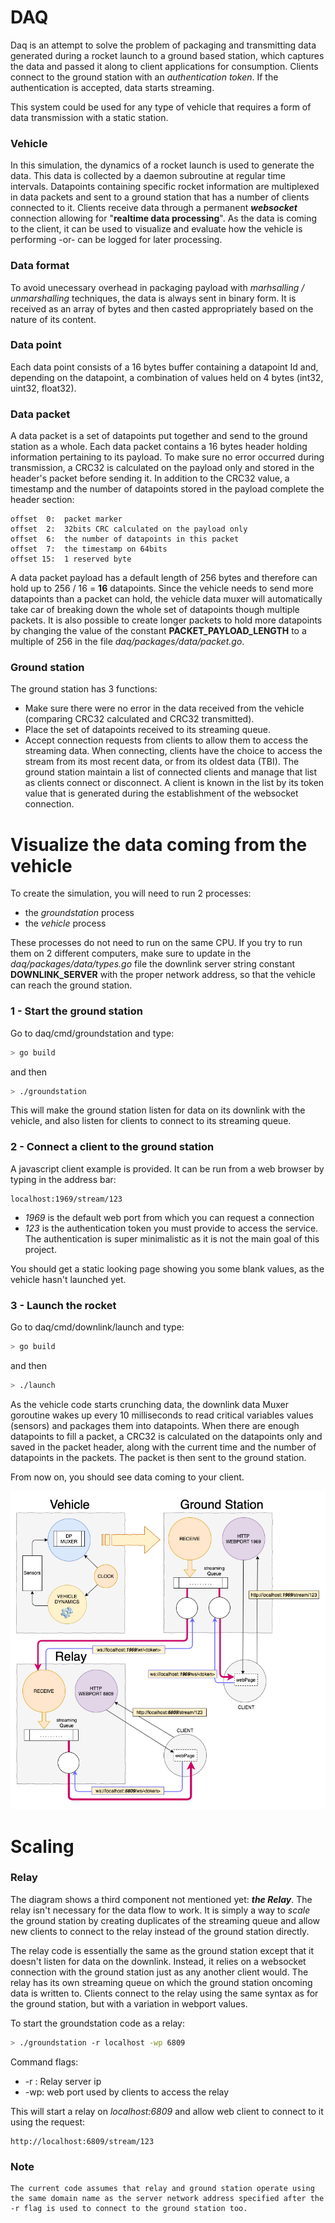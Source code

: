 # DAQ
Daq is an attempt to solve the problem of packaging and transmitting data generated during a rocket launch to a ground based station, which captures the data and passed it along to client applications for consumption. Clients connect to the ground station with an _authentication token_. If the authentication is accepted, data starts streaming. 

This system could be used for any type of vehicle that requires a form of data transmission with a static station.


### Vehicle
In this simulation, the dynamics of a rocket launch is used to generate the data. This data is collected by a daemon subroutine at regular time intervals. Datapoints containing specific rocket information are multiplexed in data packets and sent to a ground station that has a number of clients connected to it. Clients receive data through a permanent **_websocket_** connection allowing for "**realtime data processing**". As the data is coming to the client, it can be used to visualize and evaluate how the vehicle is performing -or- can be logged for later processing.


### Data format
To avoid unecessary overhead in packaging payload with _marhsalling / unmarshalling_ techniques, the data is always sent in binary form. It is received as an array of bytes and then casted appropriately based on the nature of its content.  


### Data point
Each data point consists of a 16 bytes buffer containing a datapoint Id and, depending on the datapoint, a combination of values held on 4 bytes (int32, uint32, float32).  


### Data packet
A data packet is a set of datapoints put together and send to the ground station as a whole. Each data packet contains a 16 bytes header holding information pertaining to its payload. To make sure no error occurred during transmission, a CRC32 is calculated on the payload only and stored in the header's packet before sending it. In addition to the CRC32 value, a timestamp and the number of datapoints stored in the payload complete the header section:

```text
offset  0:  packet marker
offset  2:  32bits CRC calculated on the payload only
offset  6:  the number of datapoints in this packet
offset  7:  the timestamp on 64bits
offset 15:  1 reserved byte
```

A data packet payload has a default length of 256 bytes and therefore can hold up to 256 / 16 = **16** datapoints.
Since the vehicle needs to send more datapoints than a packet can hold, the vehicle data muxer will automatically take car of breaking down the whole set of datapoints though multiple packets. It is also possible to create longer packets to hold more datapoints by changing the value of the constant **PACKET_PAYLOAD_LENGTH** to a multiple of 256 in the file _daq/packages/data/packet.go_.


### Ground station
The ground station has 3 functions:
- Make sure there were no error in the data received from the vehicle (comparing CRC32 calculated and CRC32 transmitted). 
- Place the set of datapoints received to its streaming queue.
- Accept connection requests from clients to allow them to access the streaming data. When connecting, clients have the choice to access the stream from its most recent data, or from its oldest data (TBI). The ground station maintain a list of connected clients and manage that list as clients connect or disconnect. A client is known in the list by its token value that is generated during the establishment of the websocket connection.




# Visualize the data coming from the vehicle


To create the simulation, you will need to run 2 processes:
- the _groundstation_ process
- the _vehicle_ process  

These processes do not need to run on the same CPU. If you try to run them on 2 different computers, make sure to update in the _daq/packages/data/types.go_ file the downlink server string constant **DOWNLINK_SERVER** with the proper network address, so that the vehicle can reach the ground station.


### 1 - Start the ground station
Go to daq/cmd/groundstation and type:
```bash
> go build
```
and then
```bash
> ./groundstation
```
This will make the ground station listen for data on its downlink with the vehicle, and also listen for clients to connect to its streaming queue.


### 2 - Connect a client to the ground station
A javascript client example is provided. It can be run from a web browser by typing in the address bar:
```
localhost:1969/stream/123
```
- *1969* is the default web port from which you can request a connection 
- *123* is the authentication token you must provide to access the service. The authentication is super minimalistic as it is not the main goal of this project.

You should get a static looking page showing you some blank values, as the vehicle hasn't launched yet.


### 3 - Launch the rocket
Go to daq/cmd/downlink/launch and type:
```bash
> go build
```
and then
```bash
> ./launch
```

As the vehicle code starts crunching data, the downlink data Muxer goroutine wakes up every 10 milliseconds to read critical variables values (sensors) and packages them into datapoints. When there are enough datapoints to fill a packet, a CRC32 is calculated on the datapoints only and saved in the packet header, along with the current time and the number of datapoints in the packets. The packet is then sent to the ground station.

From now on, you should see data coming to your client.



![alt text](./daq.png)


# Scaling


### Relay
The diagram shows a third component not mentioned yet: **_the Relay_**. The relay isn't necessary for the data flow to work. It is simply a way to _scale_ the ground station by creating duplicates of the streaming queue and allow new clients to connect to the relay instead of the ground station directly. 

The relay code is essentially the same as the ground station except that it doesn't listen for data on the downlink. Instead, it relies on a websocket connection with the ground station just as any another client would. The relay has its own streaming queue on which the ground station oncoming data is written to. Clients connect to the relay using the same syntax as for the ground station, but with a variation in webport values.

To start the groundstation code as a relay:
```bash
> ./groundstation -r localhost -wp 6809
```
Command flags:
- -r : Relay server ip
- -wp: web port used by clients to access the relay

This will start a relay on _localhost:6809_ and allow web client to connect to it using the request:
```
http://localhost:6809/stream/123
```

### Note
```
The current code assumes that relay and ground station operate using the same domain name as the server network address specified after the -r flag is used to connect to the ground station too. 
```
